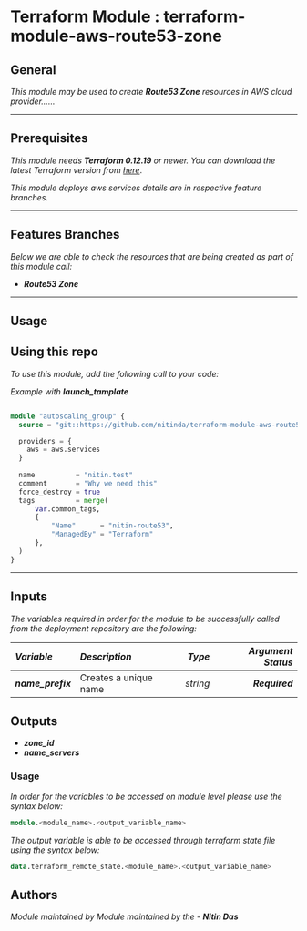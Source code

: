 # Terraform Module : terraform-module-aws-route53-zone


## General

_This module may be used to create_ **_Route53 Zone_** _resources in AWS cloud provider......_



---


## Prerequisites

_This module needs_ **_Terraform 0.12.19_** _or newer._
_You can download the latest Terraform version from_ [_here_](https://www.terraform.io/downloads.html).

_This module deploys aws services details are in respective feature branches._



---


## Features Branches

_Below we are able to check the resources that are being created as part of this module call:_

* **_Route53 Zone_**


---

## Usage

## Using this repo

_To use this module, add the following call to your code:_

_Example with_ **_launch\_tamplate_**

```tf

module "autoscaling_group" {
  source = "git::https://github.com/nitinda/terraform-module-aws-route53-zone.git?ref=master"

  providers = {
    aws = aws.services
  }
  
  name          = "nitin.test"
  comment       = "Why we need this"
  force_destroy = true
  tags          = merge(
      var.common_tags,
      {
          "Name"      = "nitin-route53",
          "ManagedBy" = "Terraform"
      },
  )
}


```



---

## Inputs

_The variables required in order for the module to be successfully called from the deployment repository are the following:_


|**_Variable_** | **_Description_** | **_Type_** | **_Argument Status_** |
|:----|:----|-----:|-----:|
| **_name\_prefix_** | Creates a unique name | _string_ | **_Required_** |




## Outputs

* **_zone\_id_**
* **_name\_servers_**




### Usage

_In order for the variables to be accessed on module level please use the syntax below:_

```tf
module.<module_name>.<output_variable_name>
```

_The output variable is able to be accessed through terraform state file using the syntax below:_

```tf
data.terraform_remote_state.<module_name>.<output_variable_name>

```


## Authors
_Module maintained by Module maintained by the -_ **_Nitin Das_**
